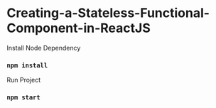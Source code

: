 # Creating-a-Stateless-Functional-Component-in-ReactJS


Install Node Dependency
### `npm install`

Run Project
### `npm start`
